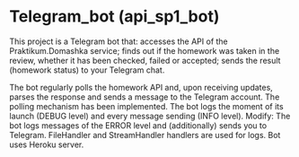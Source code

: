 # Telegram_bot (api_sp1_bot)
This project is a Telegram bot that:
accesses the API of the Praktikum.Domashka service;
finds out if the homework was taken in the review, whether it has been checked, failed or accepted;
sends the result (homework status) to your Telegram chat.

The bot regularly polls the homework API and, upon receiving updates, 
parses the response and sends a message to the Telegram account.
The polling mechanism has been implemented.
The bot logs the moment of its launch (DEBUG level) and every message sending (INFO level). 
Modify: The bot logs messages of the ERROR level and (additionally) sends you to Telegram.
FileHandler and StreamHandler handlers are used for logs.
Bot uses Heroku server.
